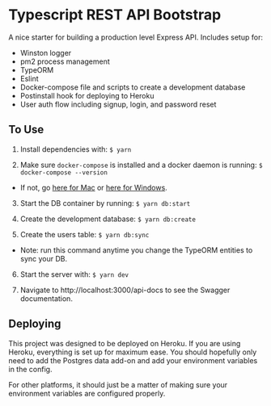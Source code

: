 # Typescript REST API Bootstrap

A nice starter for building a production level Express API. 
Includes setup for:
- Winston logger
- pm2 process management
- TypeORM
- Eslint
- Docker-compose file and scripts to create a development database
- Postinstall hook for deploying to Heroku
- User auth flow including signup, login, and password reset

## To Use

1. Install dependencies with: 
`$ yarn`

2. Make sure `docker-compose` is installed and a docker daemon is running:
`$ docker-compose --version`

 * If not, go [here for Mac](https://docs.docker.com/docker-for-mac/install/) or [here for Windows](https://docs.docker.com/docker-for-windows/install/).

3. Start the DB container by running:
`$ yarn db:start`

4. Create the development database:
`$ yarn db:create`

5. Create the users table:
`$ yarn db:sync`
 * Note: run this command anytime you change the TypeORM entities to sync your DB.

6. Start the server with:
`$ yarn dev`

7. Navigate to http://localhost:3000/api-docs to see the Swagger documentation.

## Deploying

This project was designed to be deployed on Heroku. If you are using Heroku, everything is set up for maximum ease. You should hopefully only need to add the Postgres data add-on and add your environment variables in the config.

For other platforms, it should just be a matter of making sure your environment variables are configured properly.

